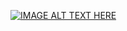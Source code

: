 [![IMAGE ALT TEXT HERE](https://img.youtube.com/vi/w9X3kLX96PU&t/0.jpg)](https://www.youtube.com/watch?v=w9X3kLX96PU&t)
